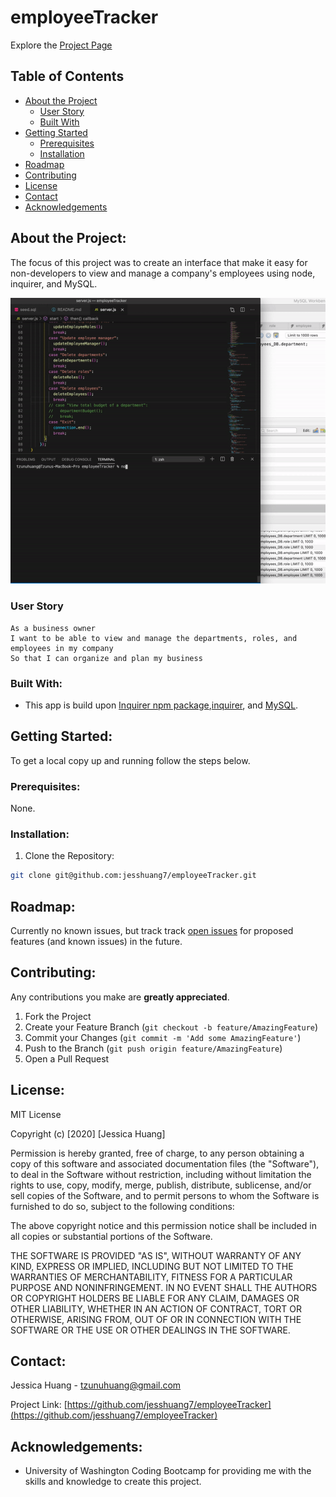 # employeeTracker

Explore the [Project Page](https://github.com/jesshuang7/employeeTracker)

## Table of Contents

* [About the Project](#about-the-project)
  * [User Story](#user-story)
  * [Built With](#built-with)
* [Getting Started](#getting-started)
  * [Prerequisites](#prerequisites)
  * [Installation](#installation)
* [Roadmap](#roadmap)
* [Contributing](#contributing)
* [License](#License)
* [Contact](#contact)
* [Acknowledgements](#acknowledgements)

## About the Project:
The focus of this project was to create an interface that make it easy for non-developers to view and manage a company's employees using node, inquirer, and MySQL.


![Project Gif](Assets/employeeTracker.gif)

### User Story

```
As a business owner
I want to be able to view and manage the departments, roles, and employees in my company
So that I can organize and plan my business
```

### Built With:
* This app is build upon [Inquirer npm package](https://github.com/SBoudrias/Inquirer.js/),[inquirer](https://www.npmjs.com/package/inquirer), and [MySQL](https://dev.mysql.com/doc/).

## Getting Started:
To get a local copy up and running follow the steps below.

### Prerequisites:
None.

### Installation:
1. Clone the Repository:
```sh
git clone git@github.com:jesshuang7/employeeTracker.git
```

## Roadmap:
Currently no known issues, but track track [open issues](https://github.com/jesshuang7/employeeTracker/issues ) for proposed features (and known issues) in the future.


## Contributing:
Any contributions you make are **greatly appreciated**.

1. Fork the Project
2. Create your Feature Branch (`git checkout -b feature/AmazingFeature`)
3. Commit your Changes (`git commit -m 'Add some AmazingFeature'`)
4. Push to the Branch (`git push origin feature/AmazingFeature`)
5. Open a Pull Request

## License:

MIT License

Copyright (c) [2020] [Jessica Huang]

Permission is hereby granted, free of charge, to any person obtaining a copy
of this software and associated documentation files (the "Software"), to deal
in the Software without restriction, including without limitation the rights
to use, copy, modify, merge, publish, distribute, sublicense, and/or sell
copies of the Software, and to permit persons to whom the Software is
furnished to do so, subject to the following conditions:

The above copyright notice and this permission notice shall be included in all
copies or substantial portions of the Software.

THE SOFTWARE IS PROVIDED "AS IS", WITHOUT WARRANTY OF ANY KIND, EXPRESS OR
IMPLIED, INCLUDING BUT NOT LIMITED TO THE WARRANTIES OF MERCHANTABILITY,
FITNESS FOR A PARTICULAR PURPOSE AND NONINFRINGEMENT. IN NO EVENT SHALL THE
AUTHORS OR COPYRIGHT HOLDERS BE LIABLE FOR ANY CLAIM, DAMAGES OR OTHER
LIABILITY, WHETHER IN AN ACTION OF CONTRACT, TORT OR OTHERWISE, ARISING FROM,
OUT OF OR IN CONNECTION WITH THE SOFTWARE OR THE USE OR OTHER DEALINGS IN THE
SOFTWARE.

## Contact:
Jessica Huang - tzunuhuang@gmail.com

Project Link: [https://github.com/jesshuang7/employeeTracker](https://github.com/jesshuang7/employeeTracker)

## Acknowledgements: 
* University of Washington Coding Bootcamp for providing me with the skills and knowledge to create this project. 
